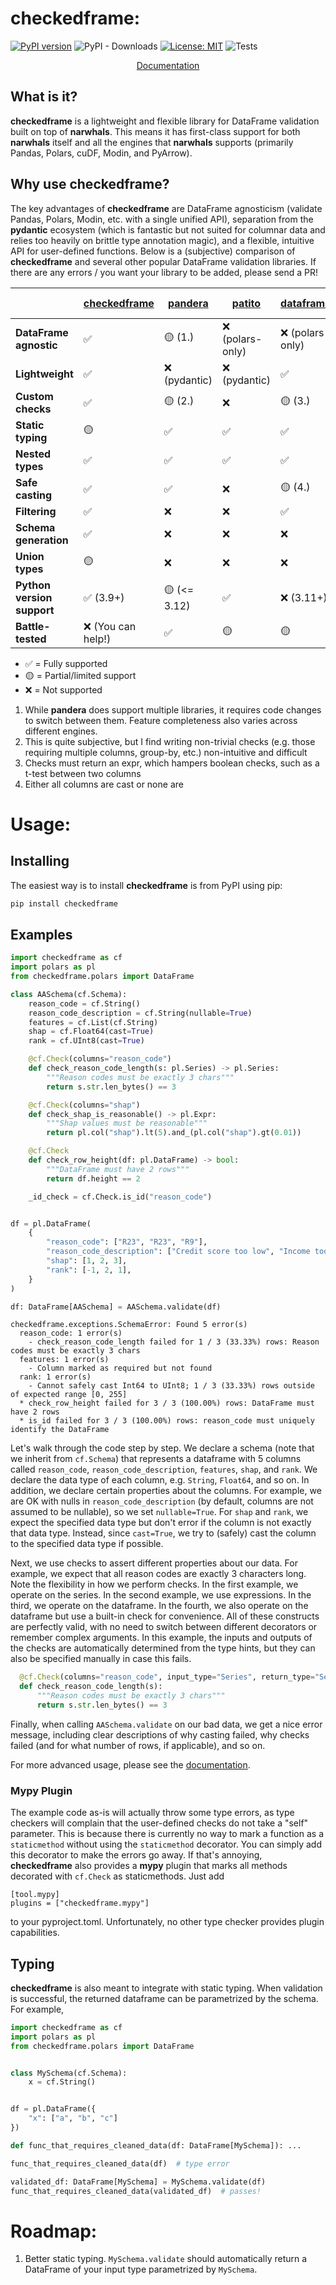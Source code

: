 # checkedframe:
[![PyPI version](https://badge.fury.io/py/checkedframe.svg)](https://badge.fury.io/py/checkedframe)
![PyPI - Downloads](https://img.shields.io/pypi/dm/checkedframe)
[![License: MIT](https://img.shields.io/badge/License-MIT-yellow.svg)](https://opensource.org/licenses/MIT)
![Tests](https://github.com/CangyuanLi/checkedframe/actions/workflows/tests.yaml/badge.svg)

<p align="center">
  <a href="https://cangyuanli.github.io/checkedframe/">Documentation</a>
<br>
</p>

## What is it?

**checkedframe** is a lightweight and flexible library for DataFrame validation built on top of **narwhals**. This means it has first-class support for both **narwhals** itself and all the engines that **narwhals** supports (primarily Pandas, Polars, cuDF, Modin, and PyArrow). 

## Why use checkedframe?

The key advantages of **checkedframe** are DataFrame agnosticism (validate Pandas, Polars, Modin, etc. with a single unified API), separation from the **pydantic** ecosystem (which is fantastic but not suited for columnar data and relies too heavily on brittle type annotation magic), and a flexible, intuitive API for user-defined functions. Below is a (subjective) comparison of **checkedframe** and several other popular DataFrame validation libraries. If there are any errors / you want your library to be added, please send a PR!

|                            | [checkedframe](https://github.com/cangyuanli/checkedframe) | [pandera](https://pandera.readthedocs.io/) | [patito](https://patito.readthedocs.io/) | [dataframely](https://dataframely.readthedocs.io/en/latest/index.html) | [great-expectations](https://docs.greatexpectations.io) | [pointblank](https://posit-dev.github.io/pointblank/) |
| -------------------------- | ---------------------------------------------------------- | ------------------------------------------ | ---------------------------------------- | ---------------------------------------------------------------------- | ------------------------------------------------------- | ----------------------------------------------------- |
| **DataFrame agnostic**     | ✅                                                          | 🟡 (1.)                                     | ❌ (polars-only)                          | ❌ (polars-only)                                                        | ❌ (pandas < 2.2-only)                                   | ✅                                                     |
| **Lightweight**            | ✅                                                          | ❌ (pydantic)                               | ❌ (pydantic)                             | ✅                                                                      | ❌                                                       | 🟡                                                     |
| **Custom checks**          | ✅                                                          | 🟡 (2.)                                     | ❌                                        | 🟡 (3.)                                                                 | ❌                                                       | 🟡                                                     |
| **Static typing**          | 🟡                                                          | ✅                                          | ✅                                        | ✅                                                                      | ❌                                                       | ❌                                                     |
| **Nested types**           | ✅                                                          | ✅                                          | ✅                                        | ✅                                                                      | ❌                                                       | ✅                                                     |
| **Safe casting**           | ✅                                                          | ✅                                          | ❌                                        | 🟡 (4.)                                                                 | ❌                                                       | ❌                                                     |
| **Filtering**              | ✅                                                          | ❌                                          | ❌                                        | ✅                                                                      | ❌                                                       | ❌                                                     |
| **Schema generation**      | ✅                                                          | ❌                                          | ❌                                        | ❌                                                                      | ❌                                                       | ❌                                                     |
| **Union types**            | 🟡                                                          | ❌                                          | ❌                                        | ❌                                                                      | ❌                                                       | ❌                                                     |
| **Python version support** | ✅ (3.9+)                                                   | 🟡 (<= 3.12)                                | ✅                                        | ❌ (3.11+)                                                              | ✅                                                       | 🟡  (3.10+)                                            |
| **Battle-tested**          | ❌ (You can help!)                                          | ✅                                          | 🟡                                        | 🟡                                                                      | ✅                                                       | 🟡                                                     |

- ✅ = Fully supported  
- 🟡 = Partial/limited support  
- ❌ = Not supported  

1. While **pandera** does support multiple libraries, it requires code changes to switch between them. Feature completeness also varies across different engines.
2. This is quite subjective, but I find writing non-trivial checks (e.g. those requiring multiple columns, group-by, etc.) non-intuitive and difficult
3. Checks must return an expr, which hampers boolean checks, such as a t-test between two columns
4. Either all columns are cast or none are


# Usage:

## Installing

The easiest way is to install **checkedframe** is from PyPI using pip:

```sh
pip install checkedframe
```

## Examples

```python
import checkedframe as cf
import polars as pl
from checkedframe.polars import DataFrame

class AASchema(cf.Schema):
    reason_code = cf.String()
    reason_code_description = cf.String(nullable=True)
    features = cf.List(cf.String)
    shap = cf.Float64(cast=True)
    rank = cf.UInt8(cast=True)

    @cf.Check(columns="reason_code")
    def check_reason_code_length(s: pl.Series) -> pl.Series:
        """Reason codes must be exactly 3 chars"""
        return s.str.len_bytes() == 3

    @cf.Check(columns="shap")
    def check_shap_is_reasonable() -> pl.Expr:
        """Shap values must be reasonable"""
        return pl.col("shap").lt(5).and_(pl.col("shap").gt(0.01))

    @cf.Check
    def check_row_height(df: pl.DataFrame) -> bool:
        """DataFrame must have 2 rows"""
        return df.height == 2

    _id_check = cf.Check.is_id("reason_code")


df = pl.DataFrame(
    {
        "reason_code": ["R23", "R23", "R9"],
        "reason_code_description": ["Credit score too low", "Income too low", None],
        "shap": [1, 2, 3],
        "rank": [-1, 2, 1],
    }
)

df: DataFrame[AASchema] = AASchema.validate(df)
```

```
checkedframe.exceptions.SchemaError: Found 5 error(s)
  reason_code: 1 error(s)
    - check_reason_code_length failed for 1 / 3 (33.33%) rows: Reason codes must be exactly 3 chars
  features: 1 error(s)
    - Column marked as required but not found
  rank: 1 error(s)
    - Cannot safely cast Int64 to UInt8; 1 / 3 (33.33%) rows outside of expected range [0, 255]
  * check_row_height failed for 3 / 3 (100.00%) rows: DataFrame must have 2 rows
  * is_id failed for 3 / 3 (100.00%) rows: reason_code must uniquely identify the DataFrame
```

Let's walk through the code step by step. We declare a schema (note that we inherit from `cf.Schema`) that represents a dataframe with 5 columns called `reason_code`, `reason_code_description`, `features`, `shap`, and `rank`. We declare the data type of each column, e.g. `String`, `Float64`, and so on. In addition, we declare certain properties about the columns. For example, we are OK with nulls in `reason_code_description` (by default, columns are not assumed to be nullable), so we set `nullable=True`. For `shap` and `rank`, we expect the specified data type but don't error if the column is not exactly that data type. Instead, since `cast=True`, we try to (safely) cast the column to the specified data type if possible. 

Next, we use checks to assert different properties about our data. For example, we expect that all reason codes are exactly 3 characters long. Note the flexibility in how we perform checks. In the first example, we operate on the series. In the second example, we use expressions. In the third, we operate on the dataframe. In the fourth, we also operate on the dataframe but use a built-in check for convenience. All of these constructs are perfectly valid, with no need to switch between different decorators or remember complex arguments. In this example, the inputs and outputs of the checks are automatically determined from the type hints, but they can also be specified manually in case this fails.

```python
  @cf.Check(columns="reason_code", input_type="Series", return_type="Series")
  def check_reason_code_length(s):
      """Reason codes must be exactly 3 chars"""
      return s.str.len_bytes() == 3
```

Finally, when calling `AASchema.validate` on our bad data, we get a nice error message, including clear descriptions of why casting failed, why checks failed (and for what number of rows, if applicable), and so on.

For more advanced usage, please see the [documentation]("https://cangyuanli.github.io/checkedframe/").

### Mypy Plugin

The example code as-is will actually throw some type errors, as type checkers will complain that the user-defined checks do not take a "self" parameter. This is because there is currently no way to mark a function as a `staticmethod` without using the `staticmethod` decorator. You can simply add this decorator to make the errors go away. If that's annoying, **checkedframe** also provides a **mypy** plugin that marks all methods decorated with `cf.Check` as staticmethods. Just add

```
[tool.mypy]
plugins = ["checkedframe.mypy"]
```

to your pyproject.toml. Unfortunately, no other type checker provides plugin capabilities.

## Typing

**checkedframe** is also meant to integrate with static typing. When validation is successful, the returned dataframe can be parametrized by the schema. For example,

```python
import checkedframe as cf
import polars as pl
from checkedframe.polars import DataFrame


class MySchema(cf.Schema):
    x = cf.String()


df = pl.DataFrame({
    "x": ["a", "b", "c"]
})

def func_that_requires_cleaned_data(df: DataFrame[MySchema]): ...

func_that_requires_cleaned_data(df)  # type error

validated_df: DataFrame[MySchema] = MySchema.validate(df)
func_that_requires_cleaned_data(validated_df)  # passes!
```

# Roadmap:

1. Better static typing. `MySchema.validate` should automatically return a DataFrame of your input type parametrized by `MySchema`.